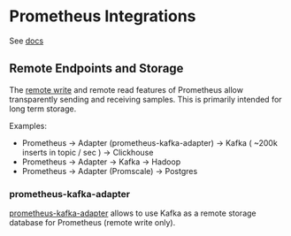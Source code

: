 # Prometheus Integrations

See [docs](https://prometheus.io/docs/operating/integrations/#remote-endpoints-and-storage)

## Remote Endpoints and Storage

The [remote write](https://prometheus.io/docs/prometheus/latest/configuration/configuration/#remote_write) and remote read features of Prometheus allow transparently sending and receiving samples. 
This is primarily intended for long term storage.

Examples:

- Prometheus -> Adapter (prometheus-kafka-adapter) -> Kafka ( ~200k inserts in topic / sec ) -> Clickhouse
- Prometheus -> Adapter -> Kafka -> Hadoop
- Prometheus -> Adapter (Promscale) -> Postgres

### prometheus-kafka-adapter

[prometheus-kafka-adapter](https://github.com/Telefonica/prometheus-kafka-adapter) allows to use Kafka as a remote storage database for Prometheus (remote write only).
